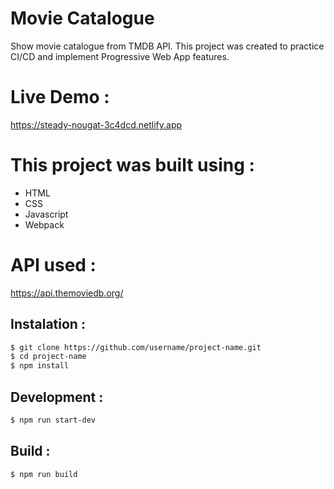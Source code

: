 # Movie Catalogue
Show movie catalogue from TMDB API.
This project was created to practice CI/CD and implement Progressive Web App features.

# Live Demo :
https://steady-nougat-3c4dcd.netlify.app

# This project was built using :
- HTML
- CSS
- Javascript
- Webpack

# API used :
https://api.themoviedb.org/

## Instalation :
```bash
$ git clone https://github.com/username/project-name.git
$ cd project-name
$ npm install
```

## Development :
```bash
$ npm run start-dev
```

## Build :
```bash
$ npm run build
```

